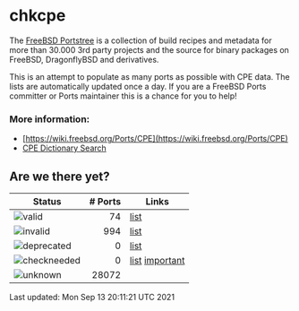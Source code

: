 # chkcpe

The [FreeBSD Portstree](https://cgit.freebsd.org/ports) is a collection of build recipes
and metadata for more than 30.000 3rd party projects and the source for binary packages on
FreeBSD, DragonflyBSD and derivatives.

This is an attempt to populate as many ports as possible with CPE data. The lists are
automatically updated once a day. If you are a FreeBSD Ports committer or Ports maintainer
this is a chance for you to help!

### More information:
* [https://wiki.freebsd.org/Ports/CPE](https://wiki.freebsd.org/Ports/CPE)
* [CPE Dictionary Search](http://web.nvd.nist.gov/view/cpe/search)


## Are we there yet?

| Status                                                          | # Ports        | Links                                                    |
| ----------------------------------------------------------------| -------------: | -------------------------------------------------------- |
| ![valid](https://img.shields.io/badge/valid-brightgreen)        | 74       | [list](https://github.com/decke/chkcpe/wiki/valid)       |
| ![invalid](https://img.shields.io/badge/invalid-red)            | 994     | [list](https://github.com/decke/chkcpe/wiki/invalid)     |
| ![deprecated](https://img.shields.io/badge/deprecated-red)      | 0  | [list](https://github.com/decke/chkcpe/wiki/deprecated)  |
| ![checkneeded](https://img.shields.io/badge/checkneeded-orange) | 0 | [list](https://github.com/decke/chkcpe/wiki/checkneeded) [important](https://github.com/decke/chkcpe/wiki/important) |
| ![unknown](https://img.shields.io/badge/unknown-grey)           | 28072     | |

Last updated: Mon Sep 13 20:11:21 UTC 2021
